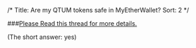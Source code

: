 /*
Title: Are my QTUM tokens safe in MyEtherWallet?
Sort: 2
*/

###[Please Read this thread for more details.](https://www.reddit.com/r/Qtum/comments/6wjfu7/erc20_qtum_tokens_safe_in_myetherwallet/)

(The short answer: yes)